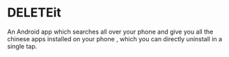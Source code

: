 # DELETEit
An Android app which searches all over your phone and give you all the chinese apps installed on your phone , which you can directly uninstall in a single tap.
